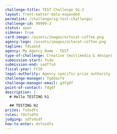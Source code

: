 ```yaml
---
challenge-title: TEST Challenge SG-2
layout: front-matter-data-expanded
permalink: /challenge/sg-test-challenge/
challenge-id: 99999-2
status: open
sidenav: true
card-image: /assets/images/octocat-coffee.png
agency-logo: /assets/images/octocat-coffee.png
tagline: fdsaasd
agency: My Agency Name - TEST
type-of-challenge: Creative (multimedia & design)
submission-start: fsda
submission-end: sadffsd
fiscal-year: FY20
legal-authority: Agency specific prize authority
challenge-manager: fgddasfd
challenge-manager-email: gdfgdf
point-of-contact: fdgdf
description: |-
  # Hello TESTING h1

  ## TESTING H2
prizes: fsdsdfs
rules: fdsfsdfd
judging: sdfsdsdf
how-to-enter: dsfasdfa
---
```

